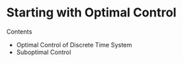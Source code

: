 # Starting with Optimal Control
 
Contents

- Optimal Control of Discrete Time System
- Suboptimal Control